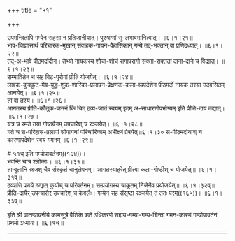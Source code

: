 +++
title = "५१"

+++

उपमन्त्रितापि गम्येन सहसा न प्रतिजानीयात्। पुरुषाणां सु-लभावमानित्वात्।   ॥६।१।२१॥  
भाव-जिज्ञासार्थं परिचारक-मुखान् संवाहक-गायन-वैहासिकान् गम्ये तद्-भक्तान् वा प्रणिदध्यात्।   ॥६।१।२२॥  
तद्-अ-भावे पीठमर्दादीन्। तेभ्यो नायकस्य शौचा-शौचं रागापरागौ सक्ता-सक्ततां दाना-दाने च विद्यात्।   ॥६।१।२३॥  
सम्भावितेन च सह विट-पुरोगां प्रीतिं योजयेत्।   ॥६।१।२४॥  
लावक-कुक्कुट-मेष-युद्ध-शुक-शारिका-प्रलापन-प्रेक्षणक-कला-व्यपदेशेन पीठमर्दो नायकं तस्या उदवसितम् आनयेत्।   ॥६।१।२५॥  
तां वा तस्य।   ॥६।१।२६॥  
आगतस्य प्रीति-कौतुक-जननं किं चिद् द्रव्य-जातं स्वयम् इदम् अ-साधारणोपभोग्यम् इति प्रीति-दायं दद्यात्।   ॥६।१।२७॥  
यत्र च रमते तया गोष्ठ्यैनम् उपचारैश् च रञ्जयेत्।   ॥६।१।२८॥  
गते च स-परिहास-प्रलापां सोपायनां परिचारिकाम् अभीक्ष्णं प्रेषयेत्॥६।१।३० स-पीठमर्दायाश् च कारणापदेशेन स्वयं गमनम् ॥६।१।२९॥  

\# ५१च् इति गम्योपावर्तनम्((१६४))।  
भवन्ति चात्र श्लोकाः।   ॥६।१।३१॥  
ताम्बूलानि स्रजश् चैव संस्कृतं चानुलेपनम्। आगतस्याहरेत् प्रीत्या कला-गोष्ठीश् च योजयेत्॥   ॥६।१।३१व्॥  
द्रव्याणि प्रणये दद्यात् कुर्याच् च परिवर्तनम्। सम्प्रयोगस्य चाकूतम् निजेनैव प्रयोजयेत्॥   ॥६।१।३२व्॥  
प्रीति-दायैर् उपन्यासैर् उपचारैश् च केवलैः। गम्येन सह संसृष्टा रञ्जयेत् तं ततः परम्((१६५))॥ ॥६।१।३३व्॥  

इति श्री वात्स्यायनीये कामसूत्रे वैशिके षष्ठे ऽधिकरणे सहाय-गम्या-गम्य-चिन्ता गमन-कारणं गम्योपावर्तनं प्रथमो ऽध्यायः। ॥६।१च्॥  


**************************************************************************  
